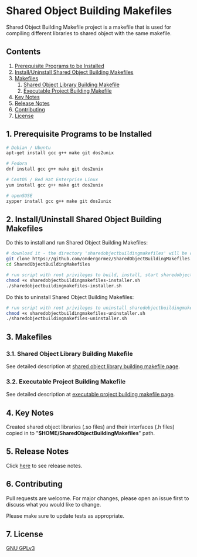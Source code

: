 # Shared Object Building Makefiles

Shared Object Building Makefile project is a makefile that is used for compiling different libraries to shared object with the same makefile.

## Contents

1.  [Prerequisite Programs to be Installed](#1-prerequisite-programs-to-be-installed)
2.  [Install/Uninstall Shared Object Building Makefiles](#2-installuninstall-shared-object-building-makefiles)
3.  [Makefiles](#3-makefiles)
    1.  [Shared Object Library Building Makefile](#31-shared-object-library-building-makefile)
    2.  [Executable Project Building Makefile](#32-executable-project-building-makefile)
4.  [Key Notes](#4-key-notes)
5.  [Release Notes](#5-release-notes)
6.  [Contributing](#6-contributing)
7.  [License](#7-license)

## 1. Prerequisite Programs to be Installed

```sh
# Debian / Ubuntu
apt-get install gcc g++ make git dos2unix

# Fedora
dnf install gcc g++ make git dos2unix

# CentOS / Red Hat Enterprise Linux
yum install gcc g++ make git dos2unix

# openSUSE
zypper install gcc g++ make git dos2unix
```

## 2. Install/Uninstall Shared Object Building Makefiles

Do this to install and run Shared Object Building Makefiles:

```sh
# download it - the directory 'sharedobjectbuildingmakefiles' will be created
git clone https://github.com/ondergormez/SharedObjectBuildingMakefiles.git --depth=100
cd SharedObjectBuildingMakefiles

# run script with root privileges to build, install, start sharedobjectbuildingmakefiles
chmod +x sharedobjectbuildingmakefiles-installer.sh
./sharedobjectbuildingmakefiles-installer.sh
```

Do this to uninstall Shared Object Building Makefiles:
```sh
# run script with root privileges to uninstall sharedobjectbuildingmakefiles
chmod +x sharedobjectbuildingmakefiles-uninstaller.sh
./sharedobjectbuildingmakefiles-uninstaller.sh
```

## 3. Makefiles

### 3.1. Shared Object Library Building Makefile

See detailed description at [shared object library building makefile page](https://github.com/ondergormez/SharedObjectBuildingMakefiles/tree/master/makefiles/01-cpp/01-library).

### 3.2. Executable Project Building Makefile

See detailed description at [executable project building makefile page](https://github.com/ondergormez/SharedObjectBuildingMakefiles/tree/master/makefiles/01-cpp/02-project).

## 4. Key Notes
Created shared object libraries (.so files) and their interfaces (.h files) copied in to "**$HOME/SharedObjectBuildingMakefiles**" path.

## 5. Release Notes
Click [here](https://github.com/ondergormez/SharedObjectBuildingMakefiles/tree/master/Release%20Notes) to see release notes.

## 6. Contributing
Pull requests are welcome. For major changes, please open an issue first to discuss what you would like to change.

Please make sure to update tests as appropriate.

## 7. License
[GNU GPLv3](https://choosealicense.com/licenses/gpl-3.0/)